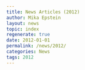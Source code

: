 ```yaml
---
title: News Articles (2012)
author: Mika Epstein
layout: news
topic: index
regenerate: true
date: 2012-01-01
permalink: /news/2012/
categories: News
tags: 2012
---
```

